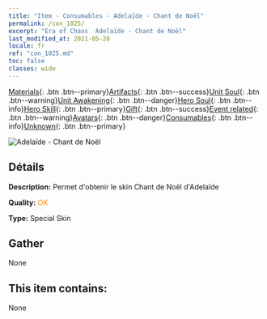 ```yaml
---
title: "Item - Consumables - Adelaïde - Chant de Noël"
permalink: /con_1025/
excerpt: "Era of Chaos  Adelaïde - Chant de Noël"
last_modified_at: 2021-05-28
locale: fr
ref: "con_1025.md"
toc: false
classes: wide
---
```

 [Materials](/ItemsFR/){: .btn .btn--primary}[Artifacts](/ItemsFR/Artifacts/){: .btn .btn--success}[Unit Soul](/ItemsFR/UnitSoul/){: .btn .btn--warning}[Unit Awakening](/ItemsFR/UnitAwakening/){: .btn .btn--danger}[Hero Soul](/ItemsFR/HeroSoul/){: .btn .btn--info}[Hero Skill](/ItemsFR/HeroSkill/){: .btn .btn--primary}[Gift](/ItemsFR/Gift/){: .btn .btn--success}[Event related](/ItemsFR/Events/){: .btn .btn--warning}[Avatars](/ItemsFR/Avatars/){: .btn .btn--danger}[Consumables](/ItemsFR/Consumables/){: .btn .btn--info}[Unknown](/ItemsFR/Unknown/){: .btn .btn--primary}

 ![Adelaïde - Chant de Noël](/images/h/h_Adelaide6.jpg)

## Détails
 **Description:** Permet d'obtenir le skin Chant de Noël d'Adelaïde

 **Quality:** <span style="color: #FF8C00">OK</span>

 **Type:** Special Skin

## Gather

  None

## This item contains:

  None


